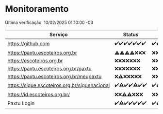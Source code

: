 # Monitoramento

Última verificação: 10/02/2025 01:10:00 -03

|Serviço|Status|Últimas 24h|
|---|---|---|
|https://github.com|<span title="2025-02-03: OK=23">✔️</span><span title="2025-02-04: OK=23">✔️</span><span title="2025-02-05: OK=23">✔️</span><span title="2025-02-06: OK=23">✔️</span><span title="2025-02-07: OK=23">✔️</span><span title="2025-02-08: OK=23">✔️</span><span title="2025-02-09: OK=4">✔️</span>|<span title="09/02/2025 02:08:00 -03 : 200">✔️</span><span title="09/02/2025 03:10:00 -03 : 200">✔️</span><span title="09/02/2025 04:07:00 -03 : 200">✔️</span><span title="09/02/2025 05:09:00 -03 : 200">✔️</span><span title="09/02/2025 06:07:00 -03 : 200">✔️</span><span title="09/02/2025 07:07:00 -03 : 200">✔️</span><span title="09/02/2025 08:05:00 -03 : 200">✔️</span><span title="09/02/2025 09:13:00 -03 : 200">✔️</span><span title="09/02/2025 10:10:00 -03 : 200">✔️</span><span title="09/02/2025 11:06:00 -03 : 200">✔️</span><span title="09/02/2025 12:08:00 -03 : 200">✔️</span><span title="09/02/2025 13:08:00 -03 : 200">✔️</span><span title="09/02/2025 14:06:00 -03 : 200">✔️</span><span title="09/02/2025 15:09:00 -03 : 200">✔️</span><span title="09/02/2025 16:06:00 -03 : 200">✔️</span><span title="09/02/2025 17:07:00 -03 : 200">✔️</span><span title="09/02/2025 18:07:00 -03 : 200">✔️</span><span title="09/02/2025 19:07:00 -03 : 200">✔️</span><span title="09/02/2025 20:07:00 -03 : 200">✔️</span><span title="09/02/2025 21:41:00 -03 : 200">✔️</span><span title="09/02/2025 23:10:00 -03 : 200">✔️</span><span title="10/02/2025 00:14:00 -03 : 200">✔️</span><span title="10/02/2025 01:10:00 -03 : 200">✔️</span>|
|https://paxtu.escoteiros.org.br|<span title="2025-02-03: OK=4, Falhas=19">⚠️</span><span title="2025-02-04: OK=3, Falhas=20">⚠️</span><span title="2025-02-05: OK=1, Falhas=22">⚠️</span><span title="2025-02-06: OK=2, Falhas=21">⚠️</span><span title="2025-02-07: Falhas=23">❌</span><span title="2025-02-08: Falhas=23">❌</span><span title="2025-02-09: Falhas=4">❌</span>|<span title="09/02/2025 02:08:00 -03 : 403">❌</span><span title="09/02/2025 03:10:00 -03 : 403">❌</span><span title="09/02/2025 04:07:00 -03 : 403">❌</span><span title="09/02/2025 05:09:00 -03 : 403">❌</span><span title="09/02/2025 06:07:00 -03 : 403">❌</span><span title="09/02/2025 07:07:00 -03 : 403">❌</span><span title="09/02/2025 08:05:00 -03 : 403">❌</span><span title="09/02/2025 09:13:00 -03 : 403">❌</span><span title="09/02/2025 10:10:00 -03 : 403">❌</span><span title="09/02/2025 11:06:00 -03 : 403">❌</span><span title="09/02/2025 12:08:00 -03 : 403">❌</span><span title="09/02/2025 13:08:00 -03 : 403">❌</span><span title="09/02/2025 14:06:00 -03 : 403">❌</span><span title="09/02/2025 15:09:00 -03 : 403">❌</span><span title="09/02/2025 16:06:00 -03 : 403">❌</span><span title="09/02/2025 17:08:00 -03 : 403">❌</span><span title="09/02/2025 18:07:00 -03 : 403">❌</span><span title="09/02/2025 19:07:00 -03 : 403">❌</span><span title="09/02/2025 20:07:00 -03 : 403">❌</span><span title="09/02/2025 21:41:00 -03 : 403">❌</span><span title="09/02/2025 23:10:00 -03 : 403">❌</span><span title="10/02/2025 00:14:00 -03 : 403">❌</span><span title="10/02/2025 01:10:00 -03 : 403">❌</span>|
|https://escoteiros.org.br|<span title="2025-02-03: Falhas=23">❌</span><span title="2025-02-04: Falhas=23">❌</span><span title="2025-02-05: Falhas=23">❌</span><span title="2025-02-06: Falhas=23">❌</span><span title="2025-02-07: Falhas=23">❌</span><span title="2025-02-08: Falhas=23">❌</span><span title="2025-02-09: Falhas=4">❌</span>|<span title="09/02/2025 02:08:00 -03 : 403">❌</span><span title="09/02/2025 03:10:00 -03 : 403">❌</span><span title="09/02/2025 04:07:00 -03 : 403">❌</span><span title="09/02/2025 05:09:00 -03 : 403">❌</span><span title="09/02/2025 06:07:00 -03 : 403">❌</span><span title="09/02/2025 07:07:00 -03 : 403">❌</span><span title="09/02/2025 08:05:00 -03 : 403">❌</span><span title="09/02/2025 09:13:00 -03 : 403">❌</span><span title="09/02/2025 10:10:00 -03 : 403">❌</span><span title="09/02/2025 11:06:00 -03 : 403">❌</span><span title="09/02/2025 12:08:00 -03 : 403">❌</span><span title="09/02/2025 13:08:00 -03 : 403">❌</span><span title="09/02/2025 14:06:00 -03 : 403">❌</span><span title="09/02/2025 15:09:00 -03 : 403">❌</span><span title="09/02/2025 16:06:00 -03 : 403">❌</span><span title="09/02/2025 17:08:00 -03 : 403">❌</span><span title="09/02/2025 18:07:00 -03 : 403">❌</span><span title="09/02/2025 19:07:00 -03 : 403">❌</span><span title="09/02/2025 20:07:00 -03 : 403">❌</span><span title="09/02/2025 21:41:00 -03 : 403">❌</span><span title="09/02/2025 23:10:00 -03 : 403">❌</span><span title="10/02/2025 00:14:00 -03 : 403">❌</span><span title="10/02/2025 01:10:00 -03 : 403">❌</span>|
|https://paxtu.escoteiros.org.br/paxtu|<span title="2025-02-03: Falhas=23">❌</span><span title="2025-02-04: Falhas=23">❌</span><span title="2025-02-05: Falhas=23">❌</span><span title="2025-02-06: Falhas=23">❌</span><span title="2025-02-07: Falhas=23">❌</span><span title="2025-02-08: Falhas=23">❌</span><span title="2025-02-09: Falhas=4">❌</span>|<span title="09/02/2025 02:08:00 -03 : 403">❌</span><span title="09/02/2025 03:10:00 -03 : 403">❌</span><span title="09/02/2025 04:07:00 -03 : 403">❌</span><span title="09/02/2025 05:09:00 -03 : 403">❌</span><span title="09/02/2025 06:07:00 -03 : 403">❌</span><span title="09/02/2025 07:07:00 -03 : 403">❌</span><span title="09/02/2025 08:05:00 -03 : 403">❌</span><span title="09/02/2025 09:13:00 -03 : 403">❌</span><span title="09/02/2025 10:10:00 -03 : 403">❌</span><span title="09/02/2025 11:06:00 -03 : 403">❌</span><span title="09/02/2025 12:08:00 -03 : 403">❌</span><span title="09/02/2025 13:08:00 -03 : 403">❌</span><span title="09/02/2025 14:06:00 -03 : 403">❌</span><span title="09/02/2025 15:09:00 -03 : 403">❌</span><span title="09/02/2025 16:06:00 -03 : 403">❌</span><span title="09/02/2025 17:08:00 -03 : 403">❌</span><span title="09/02/2025 18:07:00 -03 : 403">❌</span><span title="09/02/2025 19:07:00 -03 : 403">❌</span><span title="09/02/2025 20:07:00 -03 : 403">❌</span><span title="09/02/2025 21:41:00 -03 : 403">❌</span><span title="09/02/2025 23:10:00 -03 : 403">❌</span><span title="10/02/2025 00:14:00 -03 : 403">❌</span><span title="10/02/2025 01:10:00 -03 : 403">❌</span>|
|https://paxtu.escoteiros.org.br/meupaxtu|<span title="2025-02-03: Falhas=23">❌</span><span title="2025-02-04: OK=1, Falhas=22">⚠️</span><span title="2025-02-05: Falhas=23">❌</span><span title="2025-02-06: Falhas=23">❌</span><span title="2025-02-07: Falhas=23">❌</span><span title="2025-02-08: Falhas=23">❌</span><span title="2025-02-09: Falhas=4">❌</span>|<span title="09/02/2025 02:08:00 -03 : 403">❌</span><span title="09/02/2025 03:10:00 -03 : 403">❌</span><span title="09/02/2025 04:07:00 -03 : 403">❌</span><span title="09/02/2025 05:09:00 -03 : 403">❌</span><span title="09/02/2025 06:07:00 -03 : 403">❌</span><span title="09/02/2025 07:07:00 -03 : 403">❌</span><span title="09/02/2025 08:05:00 -03 : 403">❌</span><span title="09/02/2025 09:13:00 -03 : 403">❌</span><span title="09/02/2025 10:10:00 -03 : 403">❌</span><span title="09/02/2025 11:06:00 -03 : 403">❌</span><span title="09/02/2025 12:08:00 -03 : 403">❌</span><span title="09/02/2025 13:08:00 -03 : 403">❌</span><span title="09/02/2025 14:06:00 -03 : 403">❌</span><span title="09/02/2025 15:09:00 -03 : 403">❌</span><span title="09/02/2025 16:06:00 -03 : 403">❌</span><span title="09/02/2025 17:08:00 -03 : 403">❌</span><span title="09/02/2025 18:07:00 -03 : 403">❌</span><span title="09/02/2025 19:07:00 -03 : 403">❌</span><span title="09/02/2025 20:07:00 -03 : 403">❌</span><span title="09/02/2025 21:41:00 -03 : 403">❌</span><span title="09/02/2025 23:10:00 -03 : 403">❌</span><span title="10/02/2025 00:14:00 -03 : 403">❌</span><span title="10/02/2025 01:10:00 -03 : 403">❌</span>|
|https://sigue.escoteiros.org.br/siguenacional|<span title="2025-02-03: OK=23">✔️</span><span title="2025-02-04: OK=21, Falhas=2">⚠️</span><span title="2025-02-05: OK=23">✔️</span><span title="2025-02-06: OK=23">✔️</span><span title="2025-02-07: OK=22, Falhas=1">⚠️</span><span title="2025-02-08: OK=23">✔️</span><span title="2025-02-09: OK=4">✔️</span>|<span title="09/02/2025 02:08:00 -03 : 200">✔️</span><span title="09/02/2025 03:10:00 -03 : 200">✔️</span><span title="09/02/2025 04:07:00 -03 : 200">✔️</span><span title="09/02/2025 05:09:00 -03 : 200">✔️</span><span title="09/02/2025 06:07:00 -03 : 200">✔️</span><span title="09/02/2025 07:07:00 -03 : 200">✔️</span><span title="09/02/2025 08:05:00 -03 : 200">✔️</span><span title="09/02/2025 09:13:00 -03 : 200">✔️</span><span title="09/02/2025 10:10:00 -03 : 200">✔️</span><span title="09/02/2025 11:06:00 -03 : 200">✔️</span><span title="09/02/2025 12:08:00 -03 : 200">✔️</span><span title="09/02/2025 13:08:00 -03 : 200">✔️</span><span title="09/02/2025 14:06:00 -03 : 200">✔️</span><span title="09/02/2025 15:09:00 -03 : 200">✔️</span><span title="09/02/2025 16:06:00 -03 : 200">✔️</span><span title="09/02/2025 17:08:00 -03 : 200">✔️</span><span title="09/02/2025 18:07:00 -03 : 200">✔️</span><span title="09/02/2025 19:07:00 -03 : 200">✔️</span><span title="09/02/2025 20:07:00 -03 : 200">✔️</span><span title="09/02/2025 21:41:00 -03 : 200">✔️</span><span title="09/02/2025 23:10:00 -03 : 200">✔️</span><span title="10/02/2025 00:14:00 -03 : 200">✔️</span><span title="10/02/2025 01:10:00 -03 : 200">✔️</span>|
|https://id.escoteiros.org.br/|<span title="2025-02-03: Falhas=23">❌</span><span title="2025-02-04: Falhas=23">❌</span><span title="2025-02-05: OK=3, Falhas=20">⚠️</span><span title="2025-02-06: OK=4, Falhas=19">⚠️</span><span title="2025-02-07: Falhas=23">❌</span><span title="2025-02-08: Falhas=23">❌</span><span title="2025-02-09: Falhas=4">❌</span>|<span title="09/02/2025 02:08:00 -03 : 403">❌</span><span title="09/02/2025 03:10:00 -03 : 403">❌</span><span title="09/02/2025 04:07:00 -03 : 403">❌</span><span title="09/02/2025 05:09:00 -03 : 403">❌</span><span title="09/02/2025 06:07:00 -03 : 403">❌</span><span title="09/02/2025 07:07:00 -03 : 403">❌</span><span title="09/02/2025 08:05:00 -03 : 403">❌</span><span title="09/02/2025 09:13:00 -03 : 403">❌</span><span title="09/02/2025 10:10:00 -03 : 403">❌</span><span title="09/02/2025 11:06:00 -03 : 403">❌</span><span title="09/02/2025 12:08:00 -03 : 403">❌</span><span title="09/02/2025 13:08:00 -03 : 403">❌</span><span title="09/02/2025 14:06:00 -03 : 403">❌</span><span title="09/02/2025 15:09:00 -03 : 403">❌</span><span title="09/02/2025 16:06:00 -03 : 403">❌</span><span title="09/02/2025 17:08:00 -03 : 403">❌</span><span title="09/02/2025 18:07:00 -03 : 403">❌</span><span title="09/02/2025 19:07:00 -03 : 403">❌</span><span title="09/02/2025 20:07:00 -03 : 403">❌</span><span title="09/02/2025 21:41:00 -03 : 403">❌</span><span title="09/02/2025 23:10:00 -03 : 403">❌</span><span title="10/02/2025 00:14:00 -03 : 403">❌</span><span title="10/02/2025 01:10:00 -03 : 403">❌</span>|
|Paxtu Login|<span title="2025-02-03: OK=23">✔️</span><span title="2025-02-04: OK=21, Falhas=2">⚠️</span><span title="2025-02-05: OK=23">✔️</span><span title="2025-02-06: OK=23">✔️</span><span title="2025-02-07: OK=23">✔️</span><span title="2025-02-08: OK=23">✔️</span><span title="2025-02-09: OK=4">✔️</span>|<span title="09/02/2025 02:08:00 -03 : 200">✔️</span><span title="09/02/2025 03:10:00 -03 : 200">✔️</span><span title="09/02/2025 04:07:00 -03 : 200">✔️</span><span title="09/02/2025 05:09:00 -03 : 200">✔️</span><span title="09/02/2025 06:07:00 -03 : 200">✔️</span><span title="09/02/2025 07:07:00 -03 : 200">✔️</span><span title="09/02/2025 08:05:00 -03 : 200">✔️</span><span title="09/02/2025 09:13:00 -03 : 200">✔️</span><span title="09/02/2025 10:10:00 -03 : 200">✔️</span><span title="09/02/2025 11:06:00 -03 : 200">✔️</span><span title="09/02/2025 12:08:00 -03 : 200">✔️</span><span title="09/02/2025 13:08:00 -03 : 200">✔️</span><span title="09/02/2025 14:06:00 -03 : 200">✔️</span><span title="09/02/2025 15:09:00 -03 : 200">✔️</span><span title="09/02/2025 16:06:00 -03 : 200">✔️</span><span title="09/02/2025 17:08:00 -03 : 200">✔️</span><span title="09/02/2025 18:07:00 -03 : 200">✔️</span><span title="09/02/2025 19:07:00 -03 : 200">✔️</span><span title="09/02/2025 20:07:00 -03 : 200">✔️</span><span title="09/02/2025 21:41:00 -03 : 200">✔️</span><span title="09/02/2025 23:10:00 -03 : 200">✔️</span><span title="10/02/2025 00:14:00 -03 : 200">✔️</span><span title="10/02/2025 01:10:00 -03 : 200">✔️</span>|
